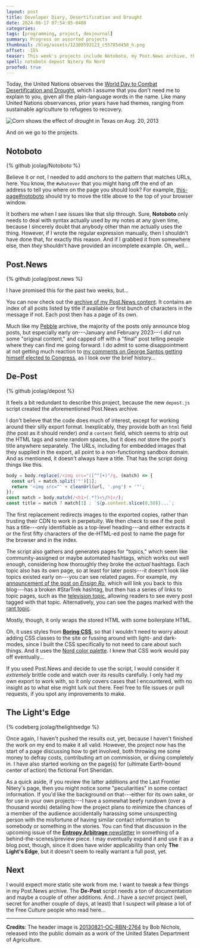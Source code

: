 ```yaml
---
layout: post
title: Developer Diary, Desertification and Drought
date: 2024-06-17 07:54:05-0400
categories:
tags: [programming, project, devjournal]
summary: Progress on assorted projects
thumbnail: /blog/assets/12308593123_c55785d458_h.png
offset: -15%
teaser: This week's projects include Notoboto, my Post.News archive, the script creating that archive, and The Light's Edge.
spell: notoboto depost Nitery Ro Nord
proofed: true
---
```


Today, the United Nations observes the [World Day to Combat Desertification and Drought](https://en.wikipedia.org/wiki/World_Day_to_Combat_Desertification_and_Drought), which I assume that you don't need me to explain to you, given all the plain-language words in the name.  Like many United Nations observances, prior years have had themes, ranging from sustainable agriculture to refugees to recovery.

![Corn shows the effect of drought in Texas on Aug. 20, 2013](/blog/assets/12308593123_c55785d458_h.png "As high as an extremely tired elephant's eye, I guess")

And on we go to the projects.

## Notoboto

{% github jcolag/Notoboto %}

Believe it or not, I needed to add *anchors* to the pattern that matches URLs, here.  You know, the `#whatever` that you might hang off the end of an address to tell you where on the page you should look?  For example, [this-page#notoboto](#notoboto) should try to move the title above to the top of your browser window.

It bothers me when I see issues like that slip through.  Sure, **Notoboto** only needs to deal with syntax actually used by my notes at any given time, because I sincerely doubt that anybody other than me actually uses the thing.  However, if I wrote the regular expression manually, then I shouldn't have done that, for exactly this reason.  And if I grabbed it from somewhere else, then *they* shouldn't have provided an incomplete example.  Oh, well...

## Post.News

{% github jcolag/post.news %}

I have promised this for the past two weeks, but...

You can now check out the [archive of my Post.News content](https://jcolag.github.io/post.news/).  It contains an index of all posts listed by title if available or first bunch of characters in the message if not.  Each post then has a page of its own.

Much like my [Pebble](https://jcolag.github.io/pebble/) archive, the majority of the posts only announce blog posts, but especially early on---January and February 2023---I *did* run some "original content," and capped off with a "final" post telling people where they can find me going forward.  I do admit to some disappointment at not getting much reaction to [my comments on George Santos getting himself elected to Congress](https://jcolag.github.io/post.news/2KCAOxmHeuVeYHS5fltY8w2OLL6.html), as I look over the brief history...

## De-Post

{% github jcolag/depost %}

It feels a bit redundant to describe this project, because the new `depost.js` script created the aforementioned Post.News archive.

I don't believe that the code does much of interest, except for working around their silly export format.  Inexplicably, they provide both an `html` field (the post as it should render) *and* a `content` field, which seems to strip out the HTML tags and some random spaces, but it does *not* store the post's title anywhere separately.  The URLs, including for embedded images that they supplied in the export, all point to a non-functioning sandbox domain.  And as mentioned, it doesn't always have a title.  That has the script doing things like this.

```javascript
body = body.replace(/<img src="([^"]+)"/g, (match) => {
  const url = match.split('"')[1];
  return '<img src="' + cleanUrl(url, '.png') + '"';
});
const match = body.match(/<h1>(.*?)<\/h1>/);
const title = match ? match[1] : `${p.content.slice(0,50)}...`;
```

The first replacement redirects images to the exported copies, rather than trusting their CDN to work in perpetuity.  We then check to see if the post has a title---only identifiable as a top-level heading---and either extracts it or the first fifty characters of the de-HTML-ed post to name the page for the browser and in the index.

The script also gathers and generates pages for "topics," which seem like community-assigned or maybe automated hashtags, which works out well enough, considering how thoroughly they broke the *actual* hashtags.  Each topic also has its own page, so at least for later posts---it doesn't look like topics existed early on---you can see related pages.  For example, my [announcement of the post on *Ensign Ro*](https://jcolag.github.io/post.news/2hCld02xCBrxhsQhn4txwShVcDd.html), which will link you back to this blog---has a broken #StarTrek hashtag, but then has a series of links to topic pages, such as the [television topic](https://jcolag.github.io/post.news/topic-television.html), allowing readers to see every post tagged with that topic.  Alternatively, you can see the pages marked with the [rant topic](https://jcolag.github.io/post.news/topic-rant.html).

Mostly, though, it only wraps the stored HTML with some boilerplate HTML.

Oh, it uses styles from [**Boring CSS**](https://github.com/jcolag/boring-css), so that I wouldn't need to worry about adding CSS classes to the site or fussing around with light- and dark-modes, since I built the CSS specifically to not need to care about such things.  And it uses the [Nord color palette](https://www.nordtheme.com/).  I knew that CSS work would pay off eventually...

If you used Post.News and decide to use the script, I would consider it *extremely* brittle code and watch over its results carefully.  I only had my own export to work with, so it only covers cases that I encountered, with no insight as to what else might lurk out there.  Feel free to file issues or pull requests, if you spot any improvements to make.

## The Light's Edge

{% codeberg jcolag/thelightsedge %}

Once again, I haven't pushed the results out, yet, because I haven't finished the work on my end to make it all valid.  However, the project now has the start of a page discussing how to get involved, both throwing me some money to defray costs, contributing art on commission, or diving completely in.  I have also started working on the page(s) for (ultimate Earth-bound center of action) the fictional Fort Sheridan.

As a quick aside, if you review the latter additions and the Last Frontier Nitery's page, then you might notice some "peculiarities" in some contact information.  If you'd like the background on that---either for its own sake, or for use in your own projects---I have a somewhat beefy rundown (over a thousand words) detailing how the project plans to minimize the chances of a member of the audience accidentally harassing some unsuspecting person with the misfortune of having similar contact information to somebody or something in the stories.  You can find that discussion in the upcoming issue of the [**Entropy Arbitrage** newsletter](https://www.buymeacoffee.com/jcolag) in something of a behind-the-scenes/preview piece.  I may eventually expand it and use it as a blog post, though, since it does have wider applicability than only **The Light's Edge**, but it doesn't seem to really warrant a full post, yet.

## Next

I would expect more static site work from me.  I want to tweak a few things in my Post.News archive.  The **De-Post** script needs a ton of documentation and maybe a couple of other additions.  And...I have a *secret* project (well, secret for another couple of days, at least) that I suspect will please a lot of the Free Culture people who read here...

* * *

**Credits**:  The header image is [20130821-OC-RBN-2764](https://www.flickr.com/photos/usdagov/12308593123) by Bob Nichols, released into the public domain as a work of the United States Department of Agriculture.
